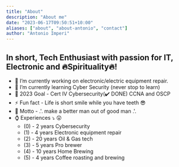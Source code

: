 ```yaml
---
title: "About"
description: "About me"
date: "2023-06-17T09:50:51+10:00"
aliases: ["about", "about-antonio", "contact"]
author: "Antonio Imperi"
---
```


## In short, Tech Enthusiast with passion for IT, Electronic and 🔥Spirituality🔥! 
- 🔭 I’m currently working on electronic/electric equipment repair.
- 🌱 I’m currently learning Cyber Security (never stop to learn)
- 🥅 2023 Goal - Cert IV Cybersecurity(✔️ DONE) CCNA and OSCP
- ⚡ Fun fact - Life is short smile while you have teeth 😎
- 📣 Motto - .'. make a better man out of good man .'.
- ⌚ Experiences ⤵️ 😲
    - (0) - 2 years Cybersecurity 
    - (1) - 4 years Electronic equipment repair
    - (2) - 20 years Oil & Gas tech
    - (3) - 5 years Pro brewer
    - (4) - 10 years Home Brewing
    - (5) - 4 years Coffee roasting and brewing

